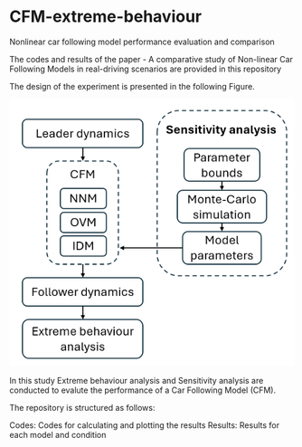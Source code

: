 # CFM-extreme-behaviour
Nonlinear car following model performance evaluation and comparison 

The codes and results of the paper - A comparative study of Non-linear Car Following Models in real-driving scenarios are provided in this repository

The design of the experiment is presented in the following Figure. 

![Design of Experiments](Results/doe.png)

In this study Extreme behaviour analysis and Sensitivity analysis are conducted to evalute the performance of a Car Following Model (CFM).

The repository is structured as follows:

Codes:     Codes for calculating and plotting the results
Results:   Results for each model and condition